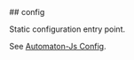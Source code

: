 <section>
## config

Static configuration entry point.

See [Automaton-Js Config](/config).
</section>